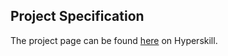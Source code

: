 ## Project Specification

The project page can be found [here](https://hyperskill.org/projects/109?track=2) on Hyperskill.